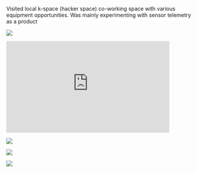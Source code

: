 Visited local k-space (hacker space) co-working space with various equipment opportunities.
Was mainly experimenting with sensor telemetry as a product

![](../../20240725_220216.webp)

<!--truncate-->

<iframe width="433" height="244" src="https://www.youtube.com/embed/zymSrfJdtHg" title="K-Space Hackathon 2024 ideas pitching" frameborder="0" allow="accelerometer; autoplay; clipboard-write; encrypted-media; gyroscope; picture-in-picture; web-share" referrerpolicy="strict-origin-when-cross-origin" allowfullscreen></iframe>

![](../../20240725_220128.webp)

![](../../20240726_000022.webp)

![](../../20240725_220202.webp)

